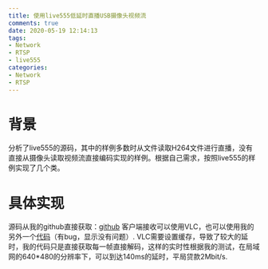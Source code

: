 ```yaml
---
title: 使用live555低延时直播USB摄像头视频流
comments: true
date: 2020-05-19 12:14:13
tags:
- Network 
- RTSP
- live555
categories:
- Network
- RTSP
---
```

# 背景
分析了live555的源码，其中的样例多数时从文件读取H264文件进行直播，没有直接从摄像头读取视频流直接编码实现的样例。根据自己需求，按照live555的样例实现了几个类。
# 具体实现
源码从我的github直接获取：[github](https://github.com/kaylorchen/live555_rtsp)
客户端接收可以使用VLC，也可以使用我的另外一个[代码](https://github.com/kaylorchen/live555_decode_rtsp)（有bug，显示没有问题）.
VLC需要设置缓存，导致了较大的延时，我的代码只是直接获取每一帧直接解码，这样的实时性根据我的测试，在局域网的640*480的分辨率下，可以到达140ms的延时，平局贷款2Mbit/s.